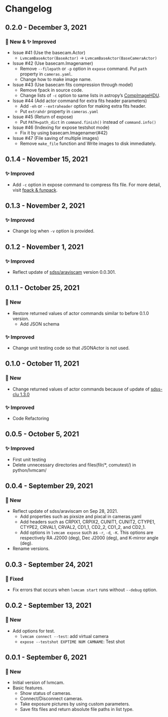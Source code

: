 # Changelog

## 0.2.0 - December 3, 2021

### 🚀 New & ✨ Improved
* Issue #41 (Use the basecam.Actor)
    * `LvmcamBaseActor(BaseActor)` -> `LvmcamBaseActor(BaseCameraActor)`
* Issue #42 (Use basecam.Imagenamer)
    * Remove `--filepath` or `-p` option in `expose` command. Put `path` property in `cameras.yaml`.
    * Change how to make image name.
* Issue #43 (Use basecam fits compression through model)
    * Remove fpack in source code.
    * Change lists of `-c` option to same lists in astropy’s [CompImageHDU](https://docs.astropy.org/en/latest/io/fits/api/images.html#astropy.io.fits.CompImageHDU).
* Issue #44 (Add actor command for extra fits header parameters)
    * Add `-eh` or `--extraheader` option for making extra fits header.
    * Put `extrahdr` property in `cameras.yaml`
* Issue #45 (Return of expose)
    * Put `PATH=path_dict` in `command.finish()` instead of `command.info()`
* Issue #46 (Indexing for expose testshot mode)
    * Fix it by using basecam.Imagenamer(#42)
* Issue #47 (File saving of multiple images)
    * Remove `make_file` function and Write images to disk immediately.

## 0.1.4 - November 15, 2021

### ✨ Improved
* Add `-c` option in expose command to compress fits file. For more detail, visit [fpack & funpack](https://heasarc.gsfc.nasa.gov/fitsio/fpack/).

## 0.1.3 - November 2, 2021

### ✨ Improved
* Change log when `-v` option is provided.

## 0.1.2 - November 1, 2021

### ✨ Improved
* Reflect update of [sdss/araviscam](https://github.com/sdss/araviscam) version 0.0.301.

## 0.1.1 - October 25, 2021

### 🚀 New
* Restore returned values of actor commands similar to before 0.1.0 version.
    * Add JSON schema

### ✨ Improved
* Change unit testing code so that JSONActor is not used.

## 0.1.0 - October 11, 2021

### 🚀 New
* Change returned values of actor commands because of update of [sdss-clu 1.3.0](https://clu.readthedocs.io/en/latest/changelog.html#september-17-2021)

### ✨ Improved
* Code Refactoring
 
## 0.0.5 - October 5, 2021

### ✨ Improved
* First unit testing
* Delete unnecessary directories and files(filr/*, comutest/) in python/lvmcam/

## 0.0.4 - September 29, 2021

### 🚀 New
* Reflect update of sdss/araviscam on Sep 28, 2021.
    * Add properties such as pixsize and pixcal in cameras.yaml
    * Add headers such as CRPIX1, CRPIX2, CUNIT1, CUNIT2, CTYPE1, CTYPE2, CRVAL1, CRVAL2, CD1_1, CD2_2, CD1_2, and CD2_1.
    * Add options in `lvmcam expose` such as `-r`, `-d`, `-K`. This options are respectively RA J2000 (deg), Dec J2000 (deg), and K-mirror angle (deg).
* Rename versions.

## 0.0.3 - September 24, 2021

### 🔧 Fixed

* Fix errors that occurs when `lvmcam start` runs without `--debug` option.


## 0.0.2 - September 13, 2021

### 🚀 New

* Add options for test.
    * `lvmcam connect --test`: add virtual camera
    * `expose --testshot EXPTIME NUM CAMNAME`: Test shot

## 0.0.1 - September 6, 2021

### 🚀 New

* Initial version of lvmcam.
* Basic features.
    * Show status of cameras.
    * Connect/Disconnect cameras.
    * Take exposure pictures by using custom parameters.
    * Save fits files and return absolute file paths in list type.